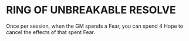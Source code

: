 # RING OF UNBREAKABLE RESOLVE

Once per session, when the GM spends a Fear, you can spend 4 Hope to cancel the effects of that spent Fear.